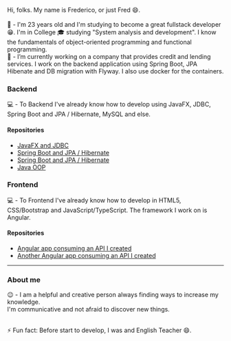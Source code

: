 Hi, folks. My name is Frederico, or just Fred 😄. <br><br>
💬 - I'm 23 years old and I'm studying to become a great fullstack developer 😁. I'm in College 🎓 studying "System analysis and development". I know the fundamentals of object-oriented programming and functional programming.
<br>
🔭 - I’m currently working on a company that provides credit and lending services. I work on the backend application using Spring Boot, JPA Hibenate and DB migration with Flyway. I also use docker for the containers.
<br>
<h3>Backend</h3>
💻 - To Backend I've already know how to develop using JavaFX, JDBC, Spring Boot and JPA / Hibernate, MySQL and else. <br>
<h4>Repositories</h4>
<ul>
    <li>
        <a href="https://github.com/fred1895/workshop-javafx-jdbc">JavaFX and JDBC</a>
    </li>
    <li>
        <a href="https://github.com/fred1895/cursomvc">Spring Boot and JPA / Hibernate</a>
    </li>
    <li>
        <a href="https://github.com/fred1895/spring-angular-clientes_project">Spring Boot and JPA / Hibernate</a>
    </li>
    <li>
        <a href="https://github.com/fred1895/election_in_java">Java OOP</a>
    </li>
</ul>
<h3>Frontend</h3>
💻 - To Frontend I've already know how to develop in HTML5, CSS/Bootstrap and JavaScript/TypeScript. The framework I work on is Angular.<br>
<h4>Repositories</h4>
<ul>
    <li>
        <a href="https://github.com/fred1895/angular-clientes-app">Angular app consuming an API I created</a>
    </li>
    <li>
        <a href="https://github.com/fred1895/front-agenda-angular">Another Angular app consuming an API I created</a>
    </li>
</ul>
<hr>
<h3>About me</h3>
😉 - I am a helpful and creative person always finding ways to increase my knowledge. 
<br>
I'm communicative and not afraid to discover new things.
<br><br>

⚡ Fun fact: Before start to develop, I was and English Teacher 😄.

<!--
**fred1895/fred1895** is a ✨ _special_ ✨ repository because its `README.md` (this file) appears on your GitHub profile.

Here are some ideas to get you started:


- 🌱 I’m currently learning ...
- 👯 I’m looking to collaborate on ...
- 🤔 I’m looking for help with ...
- 💬 Ask me about ...
- 📫 How to reach me: ...
- 😄 Pronouns: ...
- ⚡ Fun fact: ...
-->
